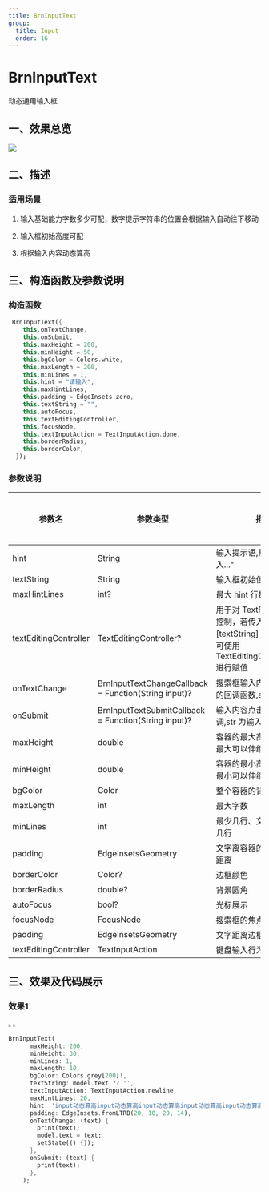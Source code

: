 ```yaml
---
title: BrnInputText
group:
  title: Input
  order: 16
---
```


# BrnInputText

动态通用输入框

## 一、效果总览

<img src="./img/BrnInputTextIntro.png" style="zoom: 100%;" />

## 二、描述

### 适用场景

1. 输入基础能力字数多少可配，数字提示字符串的位置会根据输入自动往下移动

2. 输入框初始高度可配

3. 根据输入内容动态算高

## 三、构造函数及参数说明

### 构造函数

```dart
 BrnInputText({
    this.onTextChange,
    this.onSubmit,
    this.maxHeight = 200,
    this.minHeight = 50,
    this.bgColor = Colors.white,
    this.maxLength = 200,
    this.minLines = 1,
    this.hint = "请输入",
    this.maxHintLines,
    this.padding = EdgeInsets.zero,
    this.textString = "",
    this.autoFocus,
    this.textEditingController,
    this.focusNode,
    this.textInputAction = TextInputAction.done,
    this.borderRadius,
    this.borderColor,
  });
```

### 参数说明

| **参数名**            | **参数类型**                                         | **描述**                                                     | **是否必填** | **默认值**           |
| --------------------- | ---------------------------------------------------- | ------------------------------------------------------------ | ------------ | -------------------- |
| hint                  | String                                               | 输入提示语,默认为"请输入..."                                 | 否           | "请输入..."          |
| textString            | String                                               | 输入框初始值                                                 | 否           | ""                   |
| maxHintLines          | int?                                                 | 最大 hint 行数                                               |              |                      |
| textEditingController | TextEditingController?                               | 用于对 TextField 更精细的控制，若传入该字段，[textString] 参数将失效，可使用 TextEditingController.text 进行赋值 | 否           |                      |
| onTextChange          | BrnInputTextChangeCallback = Function(String input)? | 搜索框输入内容改变时候的回调函数,str 为输入内容              | 否           | 无                   |
| onSubmit              | BrnInputTextSubmitCallback = Function(String input)? | 输入内容点击确定后的回调,str 为输入内容                      | 否           | 空                   |
| maxHeight             | double                                               | 容器的最大高度、输入框最大可以伸缩的高度                     | 否           | 空                   |
| minHeight             | double                                               | 容器的最小高度、输入框最小可以伸缩的高度                     | 否           | 空                   |
| bgColor               | Color                                                | 整个容器的背景颜色                                           | 否           | Colors.white         |
| maxLength             | int                                                  | 最大字数                                                     | 否           | 200                  |
| minLines              | int                                                  | 最少几行、文字可以输入几行                                   | 否           | 1                    |
| padding               | EdgeInsetsGeometry                                   | 文字离容器的上下左右的距离                                   | 否           | EdgeInsets.zero      |
| borderColor           | Color?                                               | 边框颜色                                                     | 否           |                      |
| borderRadius          | double?                                              | 背景圆角                                                     | 否           |                      |
| autoFocus             | bool?                                                | 光标展示                                                     | 否           |                      |
| focusNode             | FocusNode                                            | 搜索框的焦点控制器                                           | 否           |                      |
| padding               | EdgeInsetsGeometry                                   | 文字距离边框的边距                                           | 否           | EdgeInsets.zero      |
| textEditingController | TextInputAction                                      | 键盘输入行为                                                 | 否           | TextInputAction.done |

## 三、效果及代码展示

### 效果1

<img src="./img/BrnInputTextDemoFull.png" style="zoom: 33%;" />

<img src="./img/BrnInputTextDemoEmpty.png" style="zoom:33%;" />

```dart
BrnInputText(
      maxHeight: 200,
      minHeight: 30,
      minLines: 1,
      maxLength: 10,
      bgColor: Colors.grey[200]!,
      textString: model.text ?? '',
      textInputAction: TextInputAction.newline,
      maxHintLines: 20,
      hint: 'input动态算高input动态算高input动态算高input动态算高input动态算高',
      padding: EdgeInsets.fromLTRB(20, 10, 20, 14),
      onTextChange: (text) {
        print(text);
        model.text = text;
        setState(() {});
      },
      onSubmit: (text) {
        print(text);
      },
    );
```
